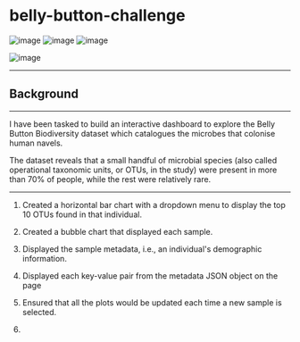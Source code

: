 # belly-button-challenge

![image](https://github.com/Mago281/belly-button-challenge/assets/131424690/1f9919f6-c12b-4fe5-8bac-26555ca6d9ba)
![image](https://github.com/Mago281/belly-button-challenge/assets/131424690/83e74821-2b90-4f29-8770-724c4c0fc4b5)
![image](https://github.com/Mago281/belly-button-challenge/assets/131424690/000aa189-384c-418a-9647-823157672af6)


![image](https://github.com/Mago281/belly-button-challenge/assets/131424690/1b52e145-155b-4811-9653-36c3fdfa7ead)

---

## Background

________________________________________

I have been tasked to build an interactive dashboard to explore the Belly Button Biodiversity dataset which catalogues the microbes that colonise human navels.

The dataset reveals that a small handful of microbial species (also called operational taxonomic units, or OTUs, in the study) were present in more than 70% of people, while the rest were relatively rare.

________________________________________


1.  Created a horizontal bar chart with a dropdown menu to display the top 10 OTUs found in that individual.


2.  Created a bubble chart that displayed each sample.

   
3.  Displayed the sample metadata, i.e., an individual's demographic information.


4.  Displayed each key-value pair from the metadata JSON object on the page


5.  Ensured that all the plots would be updated each time a new sample is selected.
6.  











